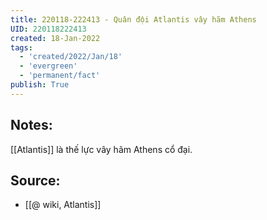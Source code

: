 ```yaml
---
title: 220118-222413 - Quân đội Atlantis vây hãm Athens
UID: 220118222413
created: 18-Jan-2022
tags:
  - 'created/2022/Jan/18'
  - 'evergreen'
  - 'permanent/fact'
publish: True
---
```

## Notes:
[[Atlantis]] là thế lực vây hãm Athens cổ đại.

## Source:
- [[@ wiki, Atlantis]]

